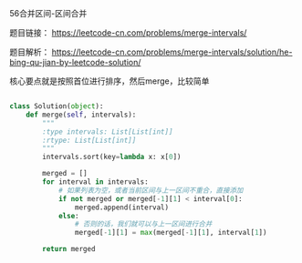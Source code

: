 56合并区间-区间合并

题目链接：
https://leetcode-cn.com/problems/merge-intervals/

题目解析：
https://leetcode-cn.com/problems/merge-intervals/solution/he-bing-qu-jian-by-leetcode-solution/

核心要点就是按照首位进行排序，然后merge，比较简单

```python

class Solution(object):
    def merge(self, intervals):
        """
        :type intervals: List[List[int]]
        :rtype: List[List[int]]
        """
        intervals.sort(key=lambda x: x[0])

        merged = []
        for interval in intervals:
            # 如果列表为空，或者当前区间与上一区间不重合，直接添加
            if not merged or merged[-1][1] < interval[0]:
                merged.append(interval)
            else:
                # 否则的话，我们就可以与上一区间进行合并
                merged[-1][1] = max(merged[-1][1], interval[1])

        return merged

```